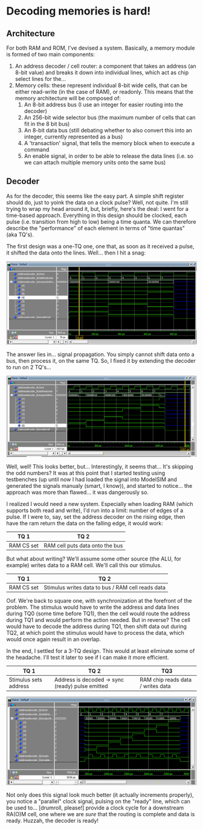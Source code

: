 # Decoding memories is hard!

## Architecture
For both RAM and ROM, I've devised a system. Basically, a memory module is formed of two main components:
   1. An address decoder / cell router: a component that takes an address (an 8-bit value) and breaks it down into
    individual lines, which act as chip select lines for the...
   2. Memory cells: these represent individual 8-bit wide cells, that can be either read-write (in the case of RAM), or 
   readonly. 
   This means that the memory architecture will be composed of:
      1. An 8-bit address bus (I use an integer for easier routing into the decoder)
      2. An 256-bit wide selector bus (the maximum number of cells that can fit in the 8 bit bus)
      3. An 8-bit data bus (still debating whether to also convert this into an integer, currently represented as a bus)
      4. A 'transaction' signal, that tells the memory block when to execute a command
      5. An enable signal, in order to be able to release the data lines (i.e. so we can attach multiple memory units
      onto the same bus)

## Decoder
As for the decoder, this seems like the easy part. A simple shift register should do, just to yoink the data on a clock
pulse? Well, not quite. I'm still trying to wrap my head around it, but, briefly, here's the deal:
I went for a time-based approach. Everything in this design should be clocked, each pulse (i.e. transition from high to
low) being a time quanta. We can therefore describe the "performance" of each element in terms of "time quantas"
(aka TQ's).

The first design was a one-TQ one, one that, as soon as it received a pulse, it shifted the data onto the lines. Well...
then I hit a snag:

<img alt="Decoder1TQ.png" src="Decoder1TQ.png"/>

The answer lies in... signal propagation. You simply cannot shift data onto a bus, then process it, on the same TQ. So,
I fixed it by extending the decoder to run on 2 TQ's...

![Decoder2TQ.png](Decoder2TQ.png)

Well, well! This looks better, but... Interestingly, it seems that... It's skipping the odd numbers? It was at this
point that I started testing using testbenches (up until now I had loaded the signal into ModelSIM and generated the
signals manualy (smart, I know)), and started to notice... the approach was more than flawed... it was dangerously so.

I realized I would need a new system. Especially when loading RAM (which supports both read and write), I'd run into a
limit: number of edges of a pulse. If I were to, say, set the address decoder on the rising edge, then have the ram
return the data on the falling edge, it would work:

| TQ 1       | TQ 2                            |
|------------|---------------------------------|
| RAM CS set | RAM cell puts data onto the bus |

But what about writing? We'll assume some other source (the ALU, for example) writes data to a RAM cell. We'll call this
our stimulus.
 
| TQ 1       | TQ 2                                              |
|------------|---------------------------------------------------|
| RAM CS set | Stimulus writes data to bus / RAM cell reads data |

Oof. We're back to square one, with synchronization at the forefront of the problem. The stimulus would have to write
the address and data lines during TQ0 (some time before TQ1), then the cell would route the address during TQ1 and would
perform the action needed. But in reverse? The cell would have to decode the address during TQ1, then shift data out
during TQ2, at which point the stimulus would have to process the data, which would once again result in an overlap.

In the end, I settled for a 3-TQ design. This would at least eliminate some of the headache. I'll test it later to see
if I can make it more efficient.

| TQ 1                  | TQ 2                                             | TQ3                               |
|-----------------------|--------------------------------------------------|-----------------------------------|
| Stimulus sets address | Address is decoded -> sync (ready) pulse emitted | RAM chip reads data / writes data |

![Decoder3TQ.png](Decoder3TQ.png)

Not only does this signal look much better (it actually increments properly), you notice a "parallel" clock signal,
pulsing on the "ready" line, which can be used to... [drumroll, please!] provide a clock cycle for a downstream RA(O)M
cell, one where we are _sure_ that the routing is complete and data is ready. Huzzah, the decoder is ready!
